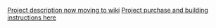 [Project description now moving to wiki](https://github.com/kenneth558/plant_resistance_primary_perception/wiki)
[Project purchase and building instructions here](https://github.com/kenneth558/plant_resistance_primary_perception/tree/Free/Where%20to%20find%20everything%20for%20making%20your%20own%20GWAAMC%20device)
